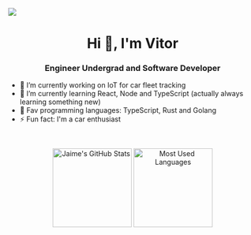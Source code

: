 ![](https://komarev.com/ghpvc/?username=vitordwb&style=flat-square)
<h1 align="center">Hi 👋, I'm Vitor</h1>
<h3 align="center">Engineer Undergrad and Software Developer</h3>

- 🔭 I’m currently working on IoT for car fleet tracking
- 🌱 I’m currently learning React, Node and TypeScript (actually always learning something new)
- 🎯 Fav programming languages: TypeScript, Rust and Golang
- ⚡ Fun fact: I'm a car enthusiast

<!--
- 📫 How to reach me:
- 👯 I’m looking to collaborate on open source projects
- 🤔 I’m looking for help with Web Development in general
- 💬 Ask me about anything (probably I won't know the answer)
-->

<!-- ![Metrics](https://metrics.lecoq.io/vitordwb) -->
<br>
<!-- <hr>
 -->
<p align="center">
    <img alt="Jaime's GitHub Stats" height="160em"  src="https://github-readme-stats.vercel.app/api?username=vitordwb&show_icons=true&bg_color=00000000&text_color=0366D6&icon_color=339af0&title_color=0366DE&include_all_commits=true">
    <img alt="Most Used Languages" height="160em" src="https://github-readme-stats.vercel.app/api/top-langs/?username=vitordwb&hide=html&layout=compact&theme=prussian&bg_color=00000000&text_color=4078c0&icon_color=339af0&title_color=0366DE&include_all_commits=true">
</p>
